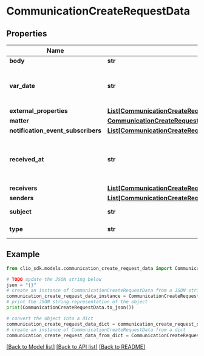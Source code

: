 # CommunicationCreateRequestData


## Properties

Name | Type | Description | Notes
------------ | ------------- | ------------- | -------------
**body** | **str** | The body value. | 
**var_date** | **str** | The date for the Communication. (Expects an ISO-8601 date.) | [optional] 
**external_properties** | [**List[CommunicationCreateRequestDataExternalPropertiesInner]**](CommunicationCreateRequestDataExternalPropertiesInner.md) |  | [optional] 
**matter** | [**CommunicationCreateRequestDataMatter**](CommunicationCreateRequestDataMatter.md) |  | [optional] 
**notification_event_subscribers** | [**List[CommunicationCreateRequestDataNotificationEventSubscribersInner]**](CommunicationCreateRequestDataNotificationEventSubscribersInner.md) |  | [optional] 
**received_at** | **str** | The date-time for the Communication. (Expects an ISO-8601 date-time.) | [optional] 
**receivers** | [**List[CommunicationCreateRequestDataReceiversInner]**](CommunicationCreateRequestDataReceiversInner.md) |  | [optional] 
**senders** | [**List[CommunicationCreateRequestDataSendersInner]**](CommunicationCreateRequestDataSendersInner.md) |  | [optional] 
**subject** | **str** | The subject value. | 
**type** | **str** | Type of the Communication. | 

## Example

```python
from clio_sdk.models.communication_create_request_data import CommunicationCreateRequestData

# TODO update the JSON string below
json = "{}"
# create an instance of CommunicationCreateRequestData from a JSON string
communication_create_request_data_instance = CommunicationCreateRequestData.from_json(json)
# print the JSON string representation of the object
print(CommunicationCreateRequestData.to_json())

# convert the object into a dict
communication_create_request_data_dict = communication_create_request_data_instance.to_dict()
# create an instance of CommunicationCreateRequestData from a dict
communication_create_request_data_from_dict = CommunicationCreateRequestData.from_dict(communication_create_request_data_dict)
```
[[Back to Model list]](../README.md#documentation-for-models) [[Back to API list]](../README.md#documentation-for-api-endpoints) [[Back to README]](../README.md)


